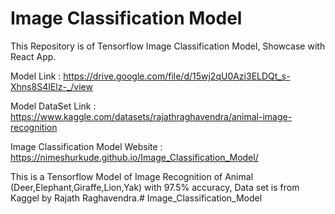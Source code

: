 # Image Classification Model

This Repository is of Tensorflow Image Classification Model, Showcase with React App.

Model Link : https://drive.google.com/file/d/15wj2qU0Azi3ELDQt_s-Xhns8S4IElz-_/view

Model DataSet Link : https://www.kaggle.com/datasets/rajathraghavendra/animal-image-recognition

Image Classification Model Website : https://nimeshurkude.github.io/Image_Classification_Model/

This is a Tensorflow Model of Image Recognition of Animal (Deer,Elephant,Giraffe,Lion,Yak) with 97.5% accuracy, Data set is from Kaggel by Rajath Raghavendra.# Image_Classification_Model
